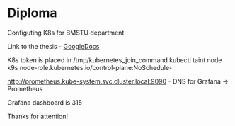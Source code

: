 # Diploma
Configuting K8s for BMSTU department

Link to the thesis - [GoogleDocs](https://docs.google.com/document/d/1j3J5q9caRZ7amjac2oHKkS3EQivKc2Pc/edit)

K8s token is placed in /tmp/kubernetes_join_command
kubectl taint node k9s node-role.kubernetes.io/control-plane:NoSchedule-

http://prometheus.kube-system.svc.cluster.local:9090 - DNS for Grafana -> Prometheus

Grafana dashboard is 315

Thanks for attention!
